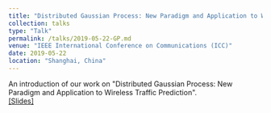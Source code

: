 ```yaml
---
title: "Distributed Gaussian Process: New Paradigm and Application to Wireless Traffic Prediction"
collection: talks
type: "Talk"
permalink: /talks/2019-05-22-GP.md
venue: "IEEE International Conference on Communications (ICC)"
date: 2019-05-22
location: "Shanghai, China"
---
```


An introduction of our work on "Distributed Gaussian Process: New Paradigm and Application to Wireless Traffic Prediction". <br>
[[Slides]](http://gitxuy.github.io/files/ICC2019_GP.pdf)
